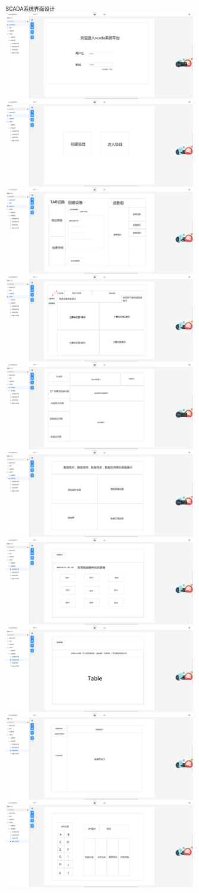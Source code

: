 SCADA系统界面设计
![](./Imgs/platform.png)
![](./Imgs/platform2.png)
![](./Imgs/platform3.png)
![](./Imgs/platform4.png)
![](./Imgs/platform4.1.png)
![](./Imgs/platform4.2.png)
![](./Imgs/platform4.2.1.png)
![](./Imgs/platform4.2.2.png)
![](./Imgs/platform4.2.3.png)
![](./Imgs/platform4.2.4.png)